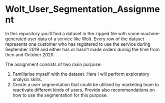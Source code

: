 # Wolt_User_Segmentation_Assignment
In this repository you’ll find a dataset in the zipped file with some machine-generated user data of a service like Wolt. Every row of the dataset represents one customer who has registered to use the service during September 2019 and either has or hasn’t made orders during the time from then and October 2020.

The assignment consists of two main purpose:
1. Familiarise myself with the dataset. Here I will perform exploratory analysis skills.
2. Create a user segmentation that could be utilised by marketing team to reactivate different kinds of users. Provide also recommendations on how to use the segmentation for this purpose. 

